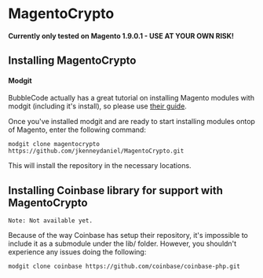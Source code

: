 MagentoCrypto
=============

#### Currently only tested on Magento 1.9.0.1 - USE AT YOUR OWN RISK!

## Installing MagentoCrypto

#### Modgit

BubbleCode actually has a great tutorial on installing Magento modules with modgit (including it's install), so please use [their guide](http://www.bubblecode.net/en/2012/02/06/install-magento-modules-with-modgit/).

Once you've installed modgit and are ready to start installing modules ontop of Magento, enter the following command:

```
modgit clone magentocrypto https://github.com/jkenneydaniel/MagentoCrypto.git
```

This will install the repository in the necessary locations.

## Installing Coinbase library for support with MagentoCrypto

```
Note: Not available yet.
```

Because of the way Coinbase has setup their repository, it's impossible to include it as a submodule under the lib/ folder. However, you shouldn't experience any issues doing the following:


```
modgit clone coinbase https://github.com/coinbase/coinbase-php.git
```
